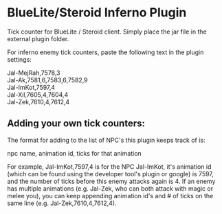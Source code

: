 # BlueLite/Steroid Inferno Plugin

Tick counter for BlueLite / Steroid client. Simply place the jar file in the external plugin folder.

For inferno enemy tick counters, paste the following text in the plugin settings: 

Jal-MejRah,7578,3  
Jal-Ak,7581,6,7583,6,7582,9  
Jal-ImKot,7597,4  
Jal-Xil,7605,4,7604,4  
Jal-Zek,7610,4,7612,4  


## Adding your own tick counters:

The format for adding to the list of NPC's this plugin keeps track of is:

npc name, animation id, ticks for that animation

For example, Jal-ImKot,7597,4 is for the NPC Jal-ImKot, it's animation id (which can be found using the developer tool's plugin or google) is 7597, and the number of ticks before this enemy 
attacks again is 4. If an enemy has multiple animations (e.g. Jal-Zek, who can both attack with magic or melee you), you can keep appending animation id's and # of ticks on the same line (e.g. Jal-Zek,7610,4,7612,4).




